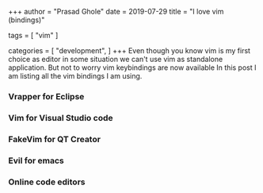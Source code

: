 +++
author = "Prasad Ghole"
date = 2019-07-29
title = "I love vim (bindings)"

tags = [
"vim"
]

categories = [
"development",
]
+++
Even though you know vim is my first choice as editor in some situation we can't use vim as standalone application. But not to worry vim keybindings are now available In this post I am listing all the
vim bindings I am using.

### Vrapper for Eclipse

### Vim for Visual Studio code

### FakeVim for QT Creator
### Evil for emacs
### Online code editors


